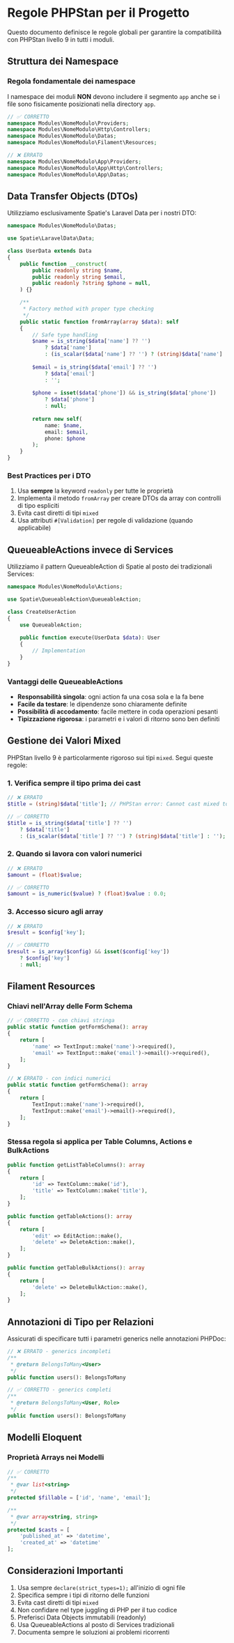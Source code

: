 # Regole PHPStan per il Progetto <nome progetto>

Questo documento definisce le regole globali per garantire la compatibilità con PHPStan livello 9 in tutti i moduli.

## Struttura dei Namespace

### Regola fondamentale dei namespace

I namespace dei moduli **NON** devono includere il segmento `app` anche se i file sono fisicamente posizionati nella directory `app`.

```php
// ✅ CORRETTO
namespace Modules\NomeModulo\Providers;
namespace Modules\NomeModulo\Http\Controllers;
namespace Modules\NomeModulo\Datas;
namespace Modules\NomeModulo\Filament\Resources;

// ❌ ERRATO
namespace Modules\NomeModulo\App\Providers;
namespace Modules\NomeModulo\App\Http\Controllers;
namespace Modules\NomeModulo\App\Datas;
```

## Data Transfer Objects (DTOs)

Utilizziamo esclusivamente Spatie's Laravel Data per i nostri DTO:

```php
namespace Modules\NomeModulo\Datas;

use Spatie\LaravelData\Data;

class UserData extends Data
{
    public function __construct(
        public readonly string $name,
        public readonly string $email,
        public readonly ?string $phone = null,
    ) {}

    /**
     * Factory method with proper type checking
     */
    public static function fromArray(array $data): self
    {
        // Safe type handling
        $name = is_string($data['name'] ?? '') 
            ? $data['name'] 
            : (is_scalar($data['name'] ?? '') ? (string)$data['name'] : '');
        
        $email = is_string($data['email'] ?? '') 
            ? $data['email'] 
            : '';
        
        $phone = isset($data['phone']) && is_string($data['phone']) 
            ? $data['phone'] 
            : null;
            
        return new self(
            name: $name,
            email: $email,
            phone: $phone
        );
    }
}
```

### Best Practices per i DTO

1. Usa **sempre** la keyword `readonly` per tutte le proprietà
2. Implementa il metodo `fromArray` per creare DTOs da array con controlli di tipo espliciti
3. Evita cast diretti di tipi `mixed`
4. Usa attributi `#[Validation]` per regole di validazione (quando applicabile)

## QueueableActions invece di Services

Utilizziamo il pattern QueueableAction di Spatie al posto dei tradizionali Services:

```php
namespace Modules\NomeModulo\Actions;

use Spatie\QueueableAction\QueueableAction;

class CreateUserAction
{
    use QueueableAction;
    
    public function execute(UserData $data): User
    {
        // Implementation
    }
}
```

### Vantaggi delle QueueableActions

- **Responsabilità singola**: ogni action fa una cosa sola e la fa bene
- **Facile da testare**: le dipendenze sono chiaramente definite
- **Possibilità di accodamento**: facile mettere in coda operazioni pesanti
- **Tipizzazione rigorosa**: i parametri e i valori di ritorno sono ben definiti

## Gestione dei Valori Mixed

PHPStan livello 9 è particolarmente rigoroso sui tipi `mixed`. Segui queste regole:

### 1. Verifica sempre il tipo prima dei cast

```php
// ❌ ERRATO
$title = (string)$data['title']; // PHPStan error: Cannot cast mixed to string

// ✅ CORRETTO
$title = is_string($data['title'] ?? '') 
    ? $data['title'] 
    : (is_scalar($data['title'] ?? '') ? (string)$data['title'] : '');
```

### 2. Quando si lavora con valori numerici

```php
// ❌ ERRATO
$amount = (float)$value;

// ✅ CORRETTO
$amount = is_numeric($value) ? (float)$value : 0.0;
```

### 3. Accesso sicuro agli array

```php
// ❌ ERRATO
$result = $config['key'];

// ✅ CORRETTO
$result = is_array($config) && isset($config['key']) 
    ? $config['key'] 
    : null;
```

## Filament Resources

### Chiavi nell'Array delle Form Schema

```php
// ✅ CORRETTO - con chiavi stringa
public static function getFormSchema(): array
{
    return [
        'name' => TextInput::make('name')->required(),
        'email' => TextInput::make('email')->email()->required(),
    ];
}

// ❌ ERRATO - con indici numerici
public static function getFormSchema(): array
{
    return [
        TextInput::make('name')->required(),
        TextInput::make('email')->email()->required(),
    ];
}
```

### Stessa regola si applica per Table Columns, Actions e BulkActions

```php
public function getListTableColumns(): array
{
    return [
        'id' => TextColumn::make('id'),
        'title' => TextColumn::make('title'),
    ];
}

public function getTableActions(): array
{
    return [
        'edit' => EditAction::make(),
        'delete' => DeleteAction::make(),
    ];
}

public function getTableBulkActions(): array
{
    return [
        'delete' => DeleteBulkAction::make(),
    ];
}
```

## Annotazioni di Tipo per Relazioni

Assicurati di specificare tutti i parametri generics nelle annotazioni PHPDoc:

```php
// ❌ ERRATO - generics incompleti
/**
 * @return BelongsToMany<User>
 */
public function users(): BelongsToMany

// ✅ CORRETTO - generics completi
/**
 * @return BelongsToMany<User, Role>
 */
public function users(): BelongsToMany
```

## Modelli Eloquent

### Proprietà Arrays nei Modelli

```php
// ✅ CORRETTO
/**
 * @var list<string>
 */
protected $fillable = ['id', 'name', 'email'];

/**
 * @var array<string, string>
 */
protected $casts = [
    'published_at' => 'datetime',
    'created_at' => 'datetime'
];
```

## Considerazioni Importanti

1. Usa sempre `declare(strict_types=1);` all'inizio di ogni file
2. Specifica sempre i tipi di ritorno delle funzioni
3. Evita cast diretti di tipi `mixed`
4. Non confidare nel type juggling di PHP per il tuo codice
5. Preferisci Data Objects immutabili (readonly)
6. Usa QueueableActions al posto di Services tradizionali
7. Documenta sempre le soluzioni ai problemi ricorrenti
